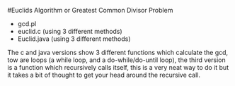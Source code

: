 #Euclids Algorithm or Greatest Common Divisor Problem

- gcd.pl 
- euclid.c (using 3 different methods)
- Euclid.java (using 3 different methods)

The c and java versions show 3 different functions which calculate the gcd, tow are loops (a while loop, and a do-while/do-until loop), the third version is a function which recursively calls itself, this is a very neat way to do it but it takes a bit of thought to get your head around the recursive call.

